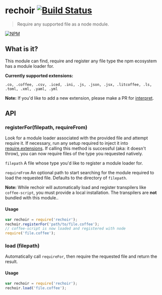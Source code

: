 # rechoir [![Build Status](https://secure.travis-ci.org/tkellen/node-rechoir.png)](http://travis-ci.org/tkellen/node-rechoir)
> Require any supported file as a node module.

[![NPM](https://nodei.co/npm/rechoir.png)](https://nodei.co/npm/rechoir/)


## What is it?
This module can find, require and register any file type the npm ecosystem has a module loader for.

**Currently supported extensions:**

`.co, .coffee, .csv, .iced, .ini, .js, .json, .jsx, .litcoffee, .ls, .toml, .xml, .yaml, .yml`

**Note:** If you'd like to add a new extension, please make a PR for [interpret](https://github.com/tkellen/node-interpret).

## API

### registerFor(filepath, requireFrom)
Look for a module loader associated with the provided file and attempt require it.  If necessary, run any setup required to inject it into [require.extensions](http://nodejs.org/api/globals.html#globals_require_extensions). If calling this method is successful (aka: it doesn't throw), you can now require files of the type you requested natively.

`filepath` A file whose type you'd like to register a module loader for.

`requireFrom` An optional path to start searching for the module required to load the requested file.  Defaults to the directory of `filepath`.

**Note:** While rechoir will automatically load and register transpilers like `coffee-script`, you must provide a local installation.  The transpilers are **not** bundled with this module..

#### Usage
```js
var rechoir = require('rechoir');
rechoir.registerFor('path/to/file.coffee');
// coffee-script is now loaded and registered with node
require('file.coffee');
```

### load (filepath)
Automatically call `requireFor`, then require the requested file and return the result.

#### Usage
```js
var rechoir = require('rechoir');
rechoir.load('file.coffee');
```

